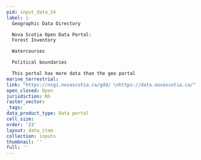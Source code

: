 ```yaml
---
pid: input_data_24
label: |-
  Geographic Data Directory

  Nova Scotia Open Data Portal:
  Forest Inventory

  Watercourses

  Political boundaries

  This portal has more data than the geo portal
marine_terrestrial: 
link: "https://nsgi.novascotia.ca/gdd/ \nhttps://data.novascotia.ca/"
open_closed: Open
jurisdiction: NS
raster_vector: 
_tags: 
data_product_type: Data portal
cell_size: 
order: '23'
layout: data_item
collection: inputs
thumbnail: ''
full: ''
---
```

